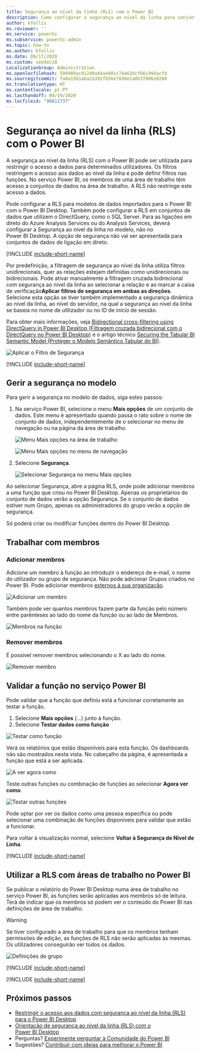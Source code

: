 ```yaml
---
title: Segurança ao nível da linha (RLS) com o Power BI
description: Como configurar a segurança ao nível da linha para conjuntos de dados importados, e DirectQuery, no serviço Power BI.
author: kfollis
ms.reviewer: ''
ms.service: powerbi
ms.subservice: powerbi-admin
ms.topic: how-to
ms.author: kfollis
ms.date: 09/17/2020
ms.custom: seodec18
LocalizationGroup: Administration
ms.openlocfilehash: 590909ac01240a84a4401c74a63dcf66c99dacfd
ms.sourcegitcommit: fa0a1561aba2a392fb56e7030e1a0537806a9260
ms.translationtype: HT
ms.contentlocale: pt-PT
ms.lasthandoff: 09/19/2020
ms.locfileid: "90811737"
---
```

# <a name="row-level-security-rls-with-power-bi"></a>Segurança ao nível da linha (RLS) com o Power BI

A segurança ao nível da linha (RLS) com o Power BI pode ser utilizada para restringir o acesso a dados para determinados utilizadores. Os filtros restringem o acesso aos dados ao nível da linha e pode definir filtros nas funções. No serviço Power BI, os membros de uma área de trabalho têm acesso a conjuntos de dados na área de trabalho. A RLS não restringe este acesso a dados.

Pode configurar a RLS para modelos de dados importados para o Power BI com o Power BI Desktop. Também pode configurar a RLS em conjuntos de dados que utilizem o DirectQuery, como o SQL Server. Para as ligações em direto do Azure Analysis Services ou do Analysis Services, deverá configurar a Segurança ao nível da linha no modelo, não no Power BI Desktop. A opção de segurança não vai ser apresentada para conjuntos de dados de ligação em direto.

[!INCLUDE [include-short-name](../includes/rls-desktop-define-roles.md)]

Por predefinição, a filtragem de segurança ao nível da linha utiliza filtros unidirecionais, quer as relações estejam definidas como unidirecionais ou bidirecionais. Pode ativar manualmente a filtragem cruzada bidirecional com segurança ao nível da linha ao selecionar a relação e ao marcar a caixa de verificação**Aplicar filtros de segurança em ambas as direções**. Selecione esta opção se tiver também implementado a segurança dinâmica ao nível da linha, ao nível do servidor, na qual a segurança ao nível da linha se baseia no nome de utilizador ou no ID de início de sessão.

Para obter mais informações, veja [Bidirectional cross-filtering using DirectQuery in Power BI Desktop (Filtragem cruzada bidirecional com o DirectQuery no Power BI Desktop)](../transform-model/desktop-bidirectional-filtering.md) e o artigo técnico [Securing the Tabular BI Semantic Model (Proteger o Modelo Semântico Tabular do BI)](https://download.microsoft.com/download/D/2/0/D20E1C5F-72EA-4505-9F26-FEF9550EFD44/Securing%20the%20Tabular%20BI%20Semantic%20Model.docx).

![Aplicar o Filtro de Segurança](media/service-admin-rls/rls-apply-security-filter.png)


[!INCLUDE [include-short-name](../includes/rls-desktop-view-as-roles.md)]

## <a name="manage-security-on-your-model"></a>Gerir a segurança no modelo

Para gerir a segurança no modelo de dados, siga estes passos:

1. Na serviço Power BI, selecione o menu **Mais opções** de um conjunto de dados. Este menu é apresentado quando passa o rato sobre o nome de conjunto de dados, independentemente de o selecionar no menu de navegação ou na página da área de trabalho.

    ![Menu Mais opções na área de trabalho](media/service-admin-rls/dataset-leftnav-more-options.png)

    ![Menu Mais opções no menu de navegação](media/service-admin-rls/dataset-canvas-more-options.png)

1. Selecione **Segurança**.

   ![Selecionar Segurança no menu Mais opções](media/service-admin-rls/dataset-more-options-menu.png)

Ao selecionar Segurança, abre a página RLS, onde pode adicionar membros a uma função que criou no Power BI Desktop. Apenas os proprietários do conjunto de dados verão a opção Segurança. Se o conjunto de dados estiver num Grupo, apenas os administradores do grupo verão a opção de segurança.

Só poderá criar ou modificar funções dentro do Power BI Desktop.

## <a name="working-with-members"></a>Trabalhar com membros

### <a name="add-members"></a>Adicionar membros

Adicione um membro à função ao introduzir o endereço de e-mail, o nome do utilizador ou grupo de segurança. Não pode adicionar Grupos criados no Power BI. Pode adicionar membros [externos à sua organização](../guidance/whitepaper-azure-b2b-power-bi.md#data-security-for-external-partners).

![Adicionar um membro](media/service-admin-rls/rls-add-member.png)

Também pode ver quantos membros fazem parte da função pelo número entre parênteses ao lado do nome da função ou ao lado de Membros.

![Membros na função](media/service-admin-rls/rls-member-count.png)

### <a name="remove-members"></a>Remover membros

É possível remover membros selecionando o X ao lado do nome. 

![Remover membro](media/service-admin-rls/rls-remove-member.png)

## <a name="validating-the-role-within-the-power-bi-service"></a>Validar a função no serviço Power BI

Pode validar que a função que definiu está a funcionar corretamente ao testar a função.

1. Selecione **Mais opções** (...) junto à função.
2. Selecione **Testar dados como função**

![Testar como função](media/service-admin-rls/rls-test-role.png)

Verá os relatórios que estão disponíveis para esta função. Os dashboards não são mostrados nesta vista. No cabeçalho da página, é apresentada a função que está a ser aplicada.

![A ver agora como <role>](media/service-admin-rls/rls-test-role2.png)

Teste outras funções ou combinação de funções ao selecionar **Agora ver como**.

![Testar outras funções](media/service-admin-rls/rls-test-role3.png)

Pode optar por ver os dados como uma pessoa específica ou pode selecionar uma combinação de funções disponíveis para validar que estão a funcionar.

Para voltar à visualização normal, selecione **Voltar à Segurança de Nível de Linha**.

[!INCLUDE [include-short-name](../includes/rls-usernames.md)]

## <a name="using-rls-with-workspaces-in-power-bi"></a>Utilizar a RLS com áreas de trabalho no Power BI

Se publicar o relatório do Power BI Desktop numa área de trabalho no serviço Power BI, as funções serão aplicadas aos membros só de leitura. Terá de indicar que os membros só podem ver o conteúdo do Power BI nas definições de área de trabalho.

> [!WARNING]
> Se tiver configurado a área de trabalho para que os membros tenham permissões de edição, as funções de RLS não serão aplicadas às mesmas. Os utilizadores conseguirão ver todos os dados.

![Definições de grupo](media/service-admin-rls/rls-group-settings.png)

[!INCLUDE [include-short-name](../includes/rls-limitations.md)]

[!INCLUDE [include-short-name](../includes/rls-faq.md)]

## <a name="next-steps"></a>Próximos passos

- [Restringir o acesso aos dados com segurança ao nível da linha (RLS) para o Power BI Desktop](../create-reports/desktop-rls.md)
- [Orientação de segurança ao nível da linha (RLS) com o Power BI Desktop](../guidance/rls-guidance.md)
- Perguntas? [Experimente perguntar à Comunidade do Power BI](https://community.powerbi.com/)
- Sugestões? [Contribuir com ideias para melhorar o Power BI](https://ideas.powerbi.com/)

